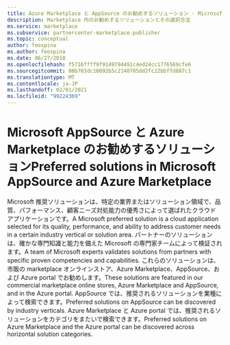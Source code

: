 ```yaml
---
title: Azure Marketplace と AppSource のお勧めするソリューション - Microsoft 商業マーケットプレース
description: Marketplace 内のお勧めするソリューションとその選択方法
ms.service: marketplace
ms.subservice: partnercenter-marketplace-publisher
ms.topic: conceptual
author: feospina
ms.author: feospina
ms.date: 06/27/2018
ms.openlocfilehash: f5716ffff9f9149794491c4ed24cc1776569cfe6
ms.sourcegitcommit: 80b703dc10892b5c2140785dd2fc22bbffd887c1
ms.translationtype: MT
ms.contentlocale: ja-JP
ms.lasthandoff: 02/01/2021
ms.locfileid: "99224369"
---
```

# <a name="preferred-solutions-in-microsoft-appsource-and-azure-marketplace"></a><span data-ttu-id="e856c-103">Microsoft AppSource と Azure Marketplace のお勧めするソリューション</span><span class="sxs-lookup"><span data-stu-id="e856c-103">Preferred solutions in Microsoft AppSource and Azure Marketplace</span></span>

<span data-ttu-id="e856c-104">Microsoft 推奨ソリューションは、特定の業界またはソリューション領域で、品質、パフォーマンス、顧客ニーズ対処能力の優秀さによって選ばれたクラウド アプリケーションです。</span><span class="sxs-lookup"><span data-stu-id="e856c-104">A Microsoft preferred solution is a cloud application selected for its quality, performance, and ability to address customer needs in a certain industry vertical or solution area.</span></span> <span data-ttu-id="e856c-105">パートナーのソリューションは、確かな専門知識と能力を備えた Microsoft の専門家チームによって検証されます。</span><span class="sxs-lookup"><span data-stu-id="e856c-105">A team of Microsoft experts validates solutions from partners with specific proven competencies and capabilities.</span></span> <span data-ttu-id="e856c-106">これらのソリューションは、市販の marketplace オンラインストア、Azure Marketplace、AppSource、および Azure portal でお勧めします。</span><span class="sxs-lookup"><span data-stu-id="e856c-106">These solutions are featured in our commercial marketplace online stores, Azure Marketplace and AppSource, and in the Azure portal.</span></span> <span data-ttu-id="e856c-107">AppSource では、推奨されるソリューションを業種によって検索できます。</span><span class="sxs-lookup"><span data-stu-id="e856c-107">Preferred solutions on AppSource can be discovered by industry verticals.</span></span> <span data-ttu-id="e856c-108">Azure Marketplace と Azure portal では、推奨されるソリューションをカテゴリをまたいで検索できます。</span><span class="sxs-lookup"><span data-stu-id="e856c-108">Preferred solutions on Azure Marketplace and the Azure portal can be discovered across horizontal solution categories.</span></span>